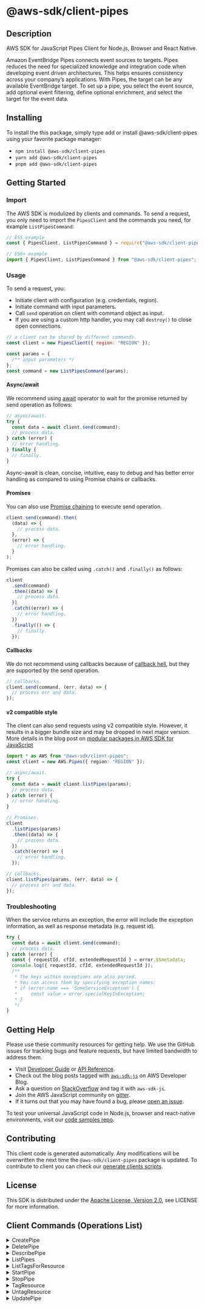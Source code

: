 <!-- generated file, do not edit directly -->

# @aws-sdk/client-pipes

## Description

AWS SDK for JavaScript Pipes Client for Node.js, Browser and React Native.

<p>Amazon EventBridge Pipes connects event sources to targets. Pipes reduces the need for specialized knowledge and integration code when developing
event driven architectures. This helps ensures consistency across your company’s applications. With Pipes, the target can be any available EventBridge target.
To set up a pipe, you select the event source, add optional event filtering, define optional enrichment, and select the target for the event data. </p>

## Installing

To install the this package, simply type add or install @aws-sdk/client-pipes
using your favorite package manager:

- `npm install @aws-sdk/client-pipes`
- `yarn add @aws-sdk/client-pipes`
- `pnpm add @aws-sdk/client-pipes`

## Getting Started

### Import

The AWS SDK is modulized by clients and commands.
To send a request, you only need to import the `PipesClient` and
the commands you need, for example `ListPipesCommand`:

```js
// ES5 example
const { PipesClient, ListPipesCommand } = require("@aws-sdk/client-pipes");
```

```ts
// ES6+ example
import { PipesClient, ListPipesCommand } from "@aws-sdk/client-pipes";
```

### Usage

To send a request, you:

- Initiate client with configuration (e.g. credentials, region).
- Initiate command with input parameters.
- Call `send` operation on client with command object as input.
- If you are using a custom http handler, you may call `destroy()` to close open connections.

```js
// a client can be shared by different commands.
const client = new PipesClient({ region: "REGION" });

const params = {
  /** input parameters */
};
const command = new ListPipesCommand(params);
```

#### Async/await

We recommend using [await](https://developer.mozilla.org/en-US/docs/Web/JavaScript/Reference/Operators/await)
operator to wait for the promise returned by send operation as follows:

```js
// async/await.
try {
  const data = await client.send(command);
  // process data.
} catch (error) {
  // error handling.
} finally {
  // finally.
}
```

Async-await is clean, concise, intuitive, easy to debug and has better error handling
as compared to using Promise chains or callbacks.

#### Promises

You can also use [Promise chaining](https://developer.mozilla.org/en-US/docs/Web/JavaScript/Guide/Using_promises#chaining)
to execute send operation.

```js
client.send(command).then(
  (data) => {
    // process data.
  },
  (error) => {
    // error handling.
  }
);
```

Promises can also be called using `.catch()` and `.finally()` as follows:

```js
client
  .send(command)
  .then((data) => {
    // process data.
  })
  .catch((error) => {
    // error handling.
  })
  .finally(() => {
    // finally.
  });
```

#### Callbacks

We do not recommend using callbacks because of [callback hell](http://callbackhell.com/),
but they are supported by the send operation.

```js
// callbacks.
client.send(command, (err, data) => {
  // process err and data.
});
```

#### v2 compatible style

The client can also send requests using v2 compatible style.
However, it results in a bigger bundle size and may be dropped in next major version. More details in the blog post
on [modular packages in AWS SDK for JavaScript](https://aws.amazon.com/blogs/developer/modular-packages-in-aws-sdk-for-javascript/)

```ts
import * as AWS from "@aws-sdk/client-pipes";
const client = new AWS.Pipes({ region: "REGION" });

// async/await.
try {
  const data = await client.listPipes(params);
  // process data.
} catch (error) {
  // error handling.
}

// Promises.
client
  .listPipes(params)
  .then((data) => {
    // process data.
  })
  .catch((error) => {
    // error handling.
  });

// callbacks.
client.listPipes(params, (err, data) => {
  // process err and data.
});
```

### Troubleshooting

When the service returns an exception, the error will include the exception information,
as well as response metadata (e.g. request id).

```js
try {
  const data = await client.send(command);
  // process data.
} catch (error) {
  const { requestId, cfId, extendedRequestId } = error.$$metadata;
  console.log({ requestId, cfId, extendedRequestId });
  /**
   * The keys within exceptions are also parsed.
   * You can access them by specifying exception names:
   * if (error.name === 'SomeServiceException') {
   *     const value = error.specialKeyInException;
   * }
   */
}
```

## Getting Help

Please use these community resources for getting help.
We use the GitHub issues for tracking bugs and feature requests, but have limited bandwidth to address them.

- Visit [Developer Guide](https://docs.aws.amazon.com/sdk-for-javascript/v3/developer-guide/welcome.html)
  or [API Reference](https://docs.aws.amazon.com/AWSJavaScriptSDK/v3/latest/index.html).
- Check out the blog posts tagged with [`aws-sdk-js`](https://aws.amazon.com/blogs/developer/tag/aws-sdk-js/)
  on AWS Developer Blog.
- Ask a question on [StackOverflow](https://stackoverflow.com/questions/tagged/aws-sdk-js) and tag it with `aws-sdk-js`.
- Join the AWS JavaScript community on [gitter](https://gitter.im/aws/aws-sdk-js-v3).
- If it turns out that you may have found a bug, please [open an issue](https://github.com/aws/aws-sdk-js-v3/issues/new/choose).

To test your universal JavaScript code in Node.js, browser and react-native environments,
visit our [code samples repo](https://github.com/aws-samples/aws-sdk-js-tests).

## Contributing

This client code is generated automatically. Any modifications will be overwritten the next time the `@aws-sdk/client-pipes` package is updated.
To contribute to client you can check our [generate clients scripts](https://github.com/aws/aws-sdk-js-v3/tree/main/scripts/generate-clients).

## License

This SDK is distributed under the
[Apache License, Version 2.0](http://www.apache.org/licenses/LICENSE-2.0),
see LICENSE for more information.

## Client Commands (Operations List)

<details>
<summary>
CreatePipe
</summary>

[Command API Reference](https://docs.aws.amazon.com/AWSJavaScriptSDK/v3/latest/clients/client-pipes/classes/createpipecommand.html) / [Input](https://docs.aws.amazon.com/AWSJavaScriptSDK/v3/latest/clients/client-pipes/interfaces/createpipecommandinput.html) / [Output](https://docs.aws.amazon.com/AWSJavaScriptSDK/v3/latest/clients/client-pipes/interfaces/createpipecommandoutput.html)

</details>
<details>
<summary>
DeletePipe
</summary>

[Command API Reference](https://docs.aws.amazon.com/AWSJavaScriptSDK/v3/latest/clients/client-pipes/classes/deletepipecommand.html) / [Input](https://docs.aws.amazon.com/AWSJavaScriptSDK/v3/latest/clients/client-pipes/interfaces/deletepipecommandinput.html) / [Output](https://docs.aws.amazon.com/AWSJavaScriptSDK/v3/latest/clients/client-pipes/interfaces/deletepipecommandoutput.html)

</details>
<details>
<summary>
DescribePipe
</summary>

[Command API Reference](https://docs.aws.amazon.com/AWSJavaScriptSDK/v3/latest/clients/client-pipes/classes/describepipecommand.html) / [Input](https://docs.aws.amazon.com/AWSJavaScriptSDK/v3/latest/clients/client-pipes/interfaces/describepipecommandinput.html) / [Output](https://docs.aws.amazon.com/AWSJavaScriptSDK/v3/latest/clients/client-pipes/interfaces/describepipecommandoutput.html)

</details>
<details>
<summary>
ListPipes
</summary>

[Command API Reference](https://docs.aws.amazon.com/AWSJavaScriptSDK/v3/latest/clients/client-pipes/classes/listpipescommand.html) / [Input](https://docs.aws.amazon.com/AWSJavaScriptSDK/v3/latest/clients/client-pipes/interfaces/listpipescommandinput.html) / [Output](https://docs.aws.amazon.com/AWSJavaScriptSDK/v3/latest/clients/client-pipes/interfaces/listpipescommandoutput.html)

</details>
<details>
<summary>
ListTagsForResource
</summary>

[Command API Reference](https://docs.aws.amazon.com/AWSJavaScriptSDK/v3/latest/clients/client-pipes/classes/listtagsforresourcecommand.html) / [Input](https://docs.aws.amazon.com/AWSJavaScriptSDK/v3/latest/clients/client-pipes/interfaces/listtagsforresourcecommandinput.html) / [Output](https://docs.aws.amazon.com/AWSJavaScriptSDK/v3/latest/clients/client-pipes/interfaces/listtagsforresourcecommandoutput.html)

</details>
<details>
<summary>
StartPipe
</summary>

[Command API Reference](https://docs.aws.amazon.com/AWSJavaScriptSDK/v3/latest/clients/client-pipes/classes/startpipecommand.html) / [Input](https://docs.aws.amazon.com/AWSJavaScriptSDK/v3/latest/clients/client-pipes/interfaces/startpipecommandinput.html) / [Output](https://docs.aws.amazon.com/AWSJavaScriptSDK/v3/latest/clients/client-pipes/interfaces/startpipecommandoutput.html)

</details>
<details>
<summary>
StopPipe
</summary>

[Command API Reference](https://docs.aws.amazon.com/AWSJavaScriptSDK/v3/latest/clients/client-pipes/classes/stoppipecommand.html) / [Input](https://docs.aws.amazon.com/AWSJavaScriptSDK/v3/latest/clients/client-pipes/interfaces/stoppipecommandinput.html) / [Output](https://docs.aws.amazon.com/AWSJavaScriptSDK/v3/latest/clients/client-pipes/interfaces/stoppipecommandoutput.html)

</details>
<details>
<summary>
TagResource
</summary>

[Command API Reference](https://docs.aws.amazon.com/AWSJavaScriptSDK/v3/latest/clients/client-pipes/classes/tagresourcecommand.html) / [Input](https://docs.aws.amazon.com/AWSJavaScriptSDK/v3/latest/clients/client-pipes/interfaces/tagresourcecommandinput.html) / [Output](https://docs.aws.amazon.com/AWSJavaScriptSDK/v3/latest/clients/client-pipes/interfaces/tagresourcecommandoutput.html)

</details>
<details>
<summary>
UntagResource
</summary>

[Command API Reference](https://docs.aws.amazon.com/AWSJavaScriptSDK/v3/latest/clients/client-pipes/classes/untagresourcecommand.html) / [Input](https://docs.aws.amazon.com/AWSJavaScriptSDK/v3/latest/clients/client-pipes/interfaces/untagresourcecommandinput.html) / [Output](https://docs.aws.amazon.com/AWSJavaScriptSDK/v3/latest/clients/client-pipes/interfaces/untagresourcecommandoutput.html)

</details>
<details>
<summary>
UpdatePipe
</summary>

[Command API Reference](https://docs.aws.amazon.com/AWSJavaScriptSDK/v3/latest/clients/client-pipes/classes/updatepipecommand.html) / [Input](https://docs.aws.amazon.com/AWSJavaScriptSDK/v3/latest/clients/client-pipes/interfaces/updatepipecommandinput.html) / [Output](https://docs.aws.amazon.com/AWSJavaScriptSDK/v3/latest/clients/client-pipes/interfaces/updatepipecommandoutput.html)

</details>
